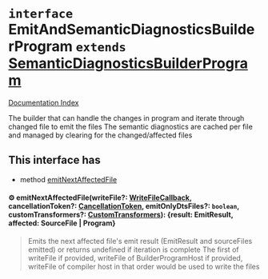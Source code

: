 # `interface` EmitAndSemanticDiagnosticsBuilderProgram `extends` [SemanticDiagnosticsBuilderProgram](../interface.SemanticDiagnosticsBuilderProgram/README.md)

[Documentation Index](../README.md)

The builder that can handle the changes in program and iterate through changed file to emit the files
The semantic diagnostics are cached per file and managed by clearing for the changed/affected files

## This interface has

- method [emitNextAffectedFile](#-emitnextaffectedfilewritefile-writefilecallback-cancellationtoken-cancellationtoken-emitonlydtsfiles-boolean-customtransformers-customtransformers-result-emitresult-affected-sourcefile--program)


#### ⚙ emitNextAffectedFile(writeFile?: [WriteFileCallback](../type.WriteFileCallback/README.md), cancellationToken?: [CancellationToken](../interface.CancellationToken/README.md), emitOnlyDtsFiles?: `boolean`, customTransformers?: [CustomTransformers](../interface.CustomTransformers/README.md)): \{result: EmitResult, affected: SourceFile | Program}

> Emits the next affected file's emit result (EmitResult and sourceFiles emitted) or returns undefined if iteration is complete
> The first of writeFile if provided, writeFile of BuilderProgramHost if provided, writeFile of compiler host
> in that order would be used to write the files




